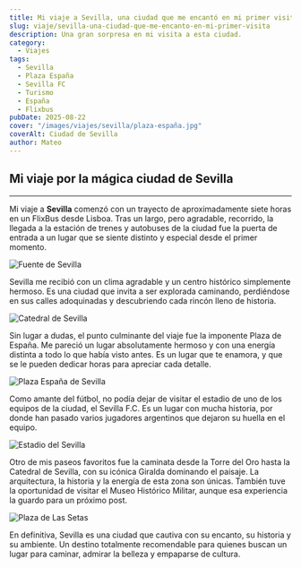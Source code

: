 ```yaml
---
title: Mi viaje a Sevilla, una ciudad que me encantó en mi primer visita
slug: viaje/sevilla-una-ciudad-que-me-encanto-en-mi-primer-visita
description: Una gran sorpresa en mi visita a esta ciudad.
category:
  - Viajes
tags:
  - Sevilla
  - Plaza España
  - Sevilla FC
  - Turismo
  - España
  - Flixbus
pubDate: 2025-08-22
cover: "/images/viajes/sevilla/plaza-españa.jpg"
coverAlt: Ciudad de Sevilla
author: Mateo
---
```


## Mi viaje por la mágica ciudad de Sevilla

***

Mi viaje a **Sevilla** comenzó con un trayecto de aproximadamente siete horas en un FlixBus desde Lisboa. Tras un largo, pero agradable, recorrido, la llegada a la estación de trenes y autobuses de la ciudad fue la puerta de entrada a un lugar que se siente distinto y especial desde el primer momento. 

![Fuente de Sevilla](/images/viajes/sevilla/fuente-del-parque.jpg)

Sevilla me recibió con un clima agradable y un centro histórico simplemente hermoso. Es una ciudad que invita a ser explorada caminando, perdiéndose en sus calles adoquinadas y descubriendo cada rincón lleno de historia.

![Catedral de Sevilla](/images/viajes/sevilla/catedral-sevilla.jpg)

Sin lugar a dudas, el punto culminante del viaje fue la imponente Plaza de España. Me pareció un lugar absolutamente hermoso y con una energía distinta a todo lo que había visto antes. Es un lugar que te enamora, y que se le pueden dedicar horas para apreciar cada detalle.

![Plaza España de Sevilla](/images/viajes/sevilla/plaza-españa2.jpg)

Como amante del fútbol, no podía dejar de visitar el estadio de uno de los equipos de la ciudad, el Sevilla F.C. Es un lugar con mucha historia, por donde han pasado varios jugadores argentinos que dejaron su huella en el equipo.

![Estadio del Sevilla](/images/viajes/sevilla/estadio-sevilla.jpg)

Otro de mis paseos favoritos fue la caminata desde la Torre del Oro hasta la Catedral de Sevilla, con su icónica Giralda dominando el paisaje. La arquitectura, la historia y la energía de esta zona son únicas. También tuve la oportunidad de visitar el Museo Histórico Militar, aunque esa experiencia la guardo para un próximo post.

![Plaza de Las Setas](/images/viajes/sevilla/plaza-setas.jpg)

En definitiva, Sevilla es una ciudad que cautiva con su encanto, su historia y su ambiente. Un destino totalmente recomendable para quienes buscan un lugar para caminar, admirar la belleza y empaparse de cultura.

